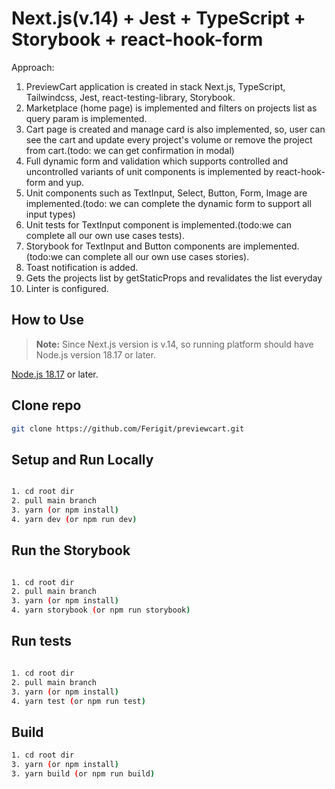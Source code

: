 # Next.js(v.14) + Jest + TypeScript + Storybook + react-hook-form

Approach:

1. PreviewCart application is created in stack Next.js, TypeScript, Tailwindcss, Jest, react-testing-library, Storybook.
2. Marketplace (home page) is implemented and filters on projects list as query param is implemented.
3. Cart page is created and manage card is also implemented, so, user can see the cart and update every project's volume or remove the project from cart.(todo: we can get confirmation in modal)
4. Full dynamic form and validation which supports controlled and uncontrolled variants of unit components is implemented by react-hook-form and yup.
5. Unit components such as TextInput, Select, Button, Form, Image are implemented.(todo: we can complete the dynamic form to support all input types)
6. Unit tests for TextInput component is implemented.(todo:we can complete all our own use cases tests).
7. Storybook for TextInput and Button components are implemented.(todo:we can complete all our own use cases stories).
8. Toast notification is added.
9. Gets the projects list by getStaticProps and revalidates the list everyday
10. Linter is configured.


## How to Use
> **Note:** Since Next.js version is v.14, so running platform should have Node.js version 18.17 or later.

[Node.js 18.17](https://nodejs.org/en) or later.


## Clone repo
```bash
git clone https://github.com/Ferigit/previewcart.git
```

## Setup and Run Locally
```bash

1. cd root dir
2. pull main branch
3. yarn (or npm install)
4. yarn dev (or npm run dev)

```
## Run the Storybook
```bash

1. cd root dir
2. pull main branch
3. yarn (or npm install)
4. yarn storybook (or npm run storybook)

```
## Run tests
```bash

1. cd root dir
2. pull main branch
3. yarn (or npm install)
4. yarn test (or npm run test)

```
## Build

```bash
1. cd root dir
3. yarn (or npm install)
3. yarn build (or npm run build)
```


